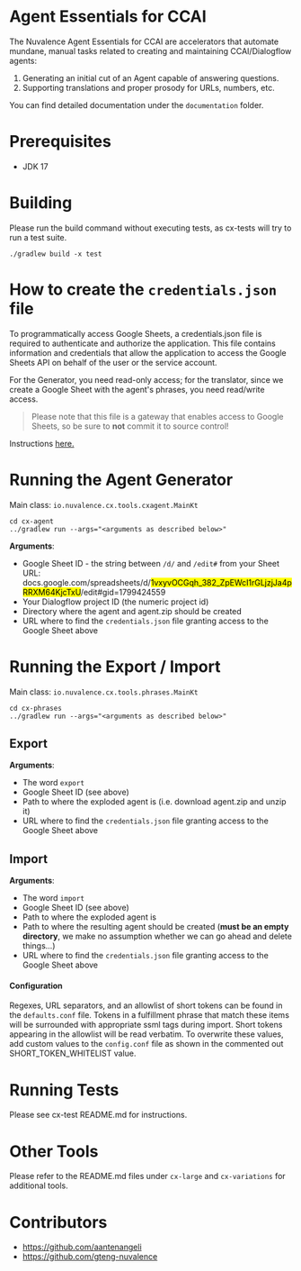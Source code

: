 # Agent Essentials for CCAI
The Nuvalence Agent Essentials for CCAI are accelerators that automate mundane, 
manual tasks related to creating and maintaining CCAI/Dialogflow agents:

1. Generating an initial cut of an Agent capable of answering questions.
2. Supporting translations and proper prosody for URLs, numbers, etc.

You can find detailed documentation under the `documentation` folder.

# Prerequisites
* JDK 17

# Building

Please run the build command without executing tests, as cx-tests will try to run a test suite.

`./gradlew build -x test`

# How to create the `credentials.json` file
To programmatically access Google Sheets, a credentials.json file is required to authenticate and authorize the 
application. This file contains information and credentials that allow the application to access the Google Sheets API
on behalf of the user or the service account.

For the Generator, you need read-only access; for the translator, since we create a Google Sheet with the
agent's phrases, you need read/write access.

> Please note that this file is a gateway that enables access to Google Sheets, so be sure to **not** commit
it to source control!

Instructions [here.](https://developers.google.com/workspace/guides/configure-oauth-consent)

# Running the Agent Generator

Main class: `io.nuvalence.cx.tools.cxagent.MainKt`

```
cd cx-agent
../gradlew run --args="<arguments as described below>"
```

**Arguments**:
* Google Sheet ID - the string between `/d/` and `/edit#` from your Sheet URL: docs.google.com/spreadsheets/d/<mark>1vxyvOCGqh_382_ZpEWcI1rGLjzjJa4pRRXM64KjcTxU</mark>/edit#gid=1799424559
* Your Dialogflow project ID (the numeric project id)
* Directory where the agent and agent.zip should be created
* URL where to find the `credentials.json` file granting access to the Google Sheet above

# Running the Export / Import

Main class: `io.nuvalence.cx.tools.phrases.MainKt`

```
cd cx-phrases
../gradlew run --args="<arguments as described below>"
```

## Export
**Arguments**:
* The word `export`
* Google Sheet ID (see above)
* Path to where the exploded agent is (i.e. download agent.zip and unzip it)
* URL where to find the `credentials.json` file granting access to the Google Sheet above

## Import
**Arguments**:
* The word `import`
* Google Sheet ID (see above)
* Path to where the exploded agent is
* Path to where the resulting agent should be created (**must be an empty directory**,
we make no assumption whether we can go ahead and delete things...) 
* URL where to find the `credentials.json` file granting access to the Google Sheet above

#### Configuration
Regexes, URL separators, and an allowlist of short tokens can be found in the `defaults.conf` file. Tokens in a fulfillment phrase
that match these items will be surrounded with appropriate ssml tags during import. Short tokens appearing in the allowlist will be read
verbatim. To overwrite these values, add custom values to the `config.conf` file as shown in the commented out SHORT_TOKEN_WHITELIST value.


# Running Tests
Please see cx-test README.md for instructions.

# Other Tools
Please refer to the README.md files under `cx-large` and `cx-variations` for additional tools.

# Contributors
* https://github.com/aantenangeli
* https://github.com/gteng-nuvalence
